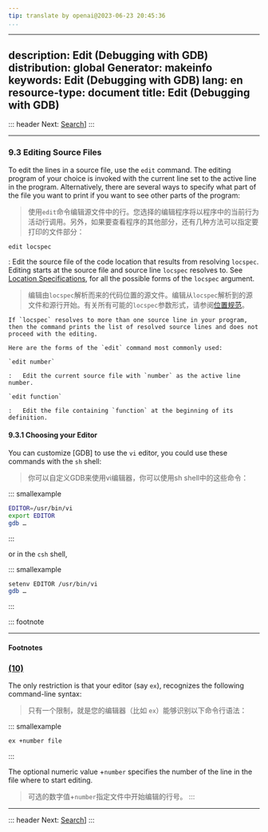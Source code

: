```yaml
---
tip: translate by openai@2023-06-23 20:45:36
...
```

---
description: Edit (Debugging with GDB)
distribution: global
Generator: makeinfo
keywords: Edit (Debugging with GDB)
lang: en
resource-type: document
title: Edit (Debugging with GDB)
---
::: header
Next: [Search](Search.html#Search)]
:::

---

### 9.3 Editing Source Files


To edit the lines in a source file, use the `edit` command. The editing program of your choice is invoked with the current line set to the active line in the program. Alternatively, there are several ways to specify what part of the file you want to print if you want to see other parts of the program:

> 使用`edit`命令编辑源文件中的行。您选择的编辑程序将以程序中的当前行为活动行调用。另外，如果要查看程序的其他部分，还有几种方法可以指定要打印的文件部分：

`edit locspec`


:   Edit the source file of the code location that results from resolving `locspec`. Editing starts at the source file and source line `locspec` resolves to. See [Location Specifications](Location-Specifications.html#Location-Specifications), for all the possible forms of the `locspec` argument.

> 编辑由`locspec`解析而来的代码位置的源文件。编辑从`locspec`解析到的源文件和源行开始。有关所有可能的`locspec`参数形式，请参阅[位置规范](Location-Specifications.html#Location-Specifications)。

```
If `locspec` resolves to more than one source line in your program, then the command prints the list of resolved source lines and does not proceed with the editing.

Here are the forms of the `edit` command most commonly used:

`edit number`

:   Edit the current source file with `number` as the active line number.

`edit function`

:   Edit the file containing `function` at the beginning of its definition.
```

#### 9.3.1 Choosing your Editor


You can customize [GDB] to use the `vi` editor, you could use these commands with the `sh` shell:

> 你可以自定义GDB来使用vi编辑器，你可以使用sh shell中的这些命令：

::: smallexample

```bash
EDITOR=/usr/bin/vi
export EDITOR
gdb …
```

:::

or in the `csh` shell,

::: smallexample

```bash
setenv EDITOR /usr/bin/vi
gdb …
```

:::

::: footnote

---

#### Footnotes

### [(10)](#DOCF10)


The only restriction is that your editor (say `ex`), recognizes the following command-line syntax:

> 只有一个限制，就是您的编辑器（比如 `ex`）能够识别以下命令行语法：

::: smallexample

```bash
ex +number file
```

:::


The optional numeric value +`number` specifies the number of the line in the file where to start editing.

> 可选的数字值+`number`指定文件中开始编辑的行号。
:::

---

::: header
Next: [Search](Search.html#Search)]
:::
